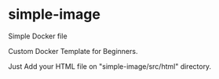 # simple-image
Simple Docker file

Custom Docker Template for Beginners. 

Just Add your HTML file on "simple-image/src/html" directory.

